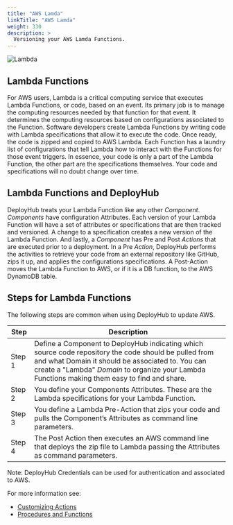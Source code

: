 ```yaml
---
title: "AWS Lamda"
linkTitle: "AWS Lamda"
weight: 330
description: >
  Versioning your AWS Lamda Functions.
---
```


![Lambda](/userguide/images/lambda.png)

## Lambda Functions

For AWS users, Lambda is a critical computing service that executes Lambda Functions, or code, based on an event. Its primary job is to manage the computing resources needed by that function for that event. It determines the computing resources based on configurations associated to the Function. Software developers create Lambda Functions by writing code with Lambda specifications that allow it to execute the code. Once ready, the code is zipped and copied to AWS Lambda. Each Function has a laundry list of configurations that tell Lambda how to interact with the Functions for those event triggers. In essence, your code is only a part of the Lambda Function, the other part are the specifications themselves. Your code and specifications will no doubt change over time.

## Lambda Functions and DeployHub

DeployHub treats your Lambda Function like any other _Component_.  _Components_ have configuration Attributes. Each version of your Lambda Function will have a set of attributes or specifications that are then tracked and versioned. A change to a specification creates a new version of the Lambda Function. And lastly, a _Component_ has Pre and Post _Actions_ that are executed prior to a deployment. In a Pre _Action_, DeployHub performs the activities to retrieve your code from an external repository like GitHub, zips it up, and applies the configurations specifications. A Post-Action moves the Lambda Function to AWS, or if it is a DB function, to the AWS DynamoDB table.

## Steps for Lambda Functions

The following steps are common when using DeployHub to update AWS.

| Step | Description |
| --- | --- |
| Step 1 | Define a Component to DeployHub indicating which source code repository the code should be pulled from and what Domain it should be associated to. You can create a "Lambda" _Domain_ to organize your Lambda Functions making them easy to find and share. |
| Step 2 | You define your Components Attributes. These are the Lambda specifications for your Lambda Function. |
| Step 3 | You define a Lambda Pre-Action that zips your code and pulls the Component’s Attributes as command line parameters.|
| Step 4 | The Post Action then executes an AWS command line that deploys the zip file to Lambda passing the Attributes as command parameters.|

Note: DeployHub Credentials can be used for authentication and associated to AWS.

For more information see:

- [Customizing Actions](/userguide/first-steps/2-define-your-actions/)
- [Procedures and Functions](/userguide/customizations/2-define-your-functions-and-procedures/)
